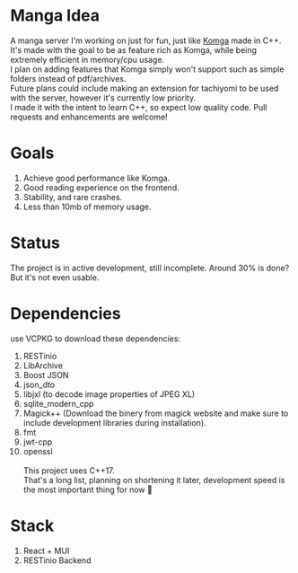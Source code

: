 # Manga Idea
A manga server I'm working on just for fun, just like [Komga](https://github.com/gotson/komga/) made in C++.\
It's made with the goal to be as feature rich as Komga, while being extremely efficient in memory/cpu usage.\
I plan on adding features that Komga simply won't support such as simple folders instead of pdf/archives.\
Future plans could include making an extension for tachiyomi to be used with the server, however it's currently low priority.\
I made it with the intent to learn C++, so expect low quality code. Pull requests and enhancements are welcome!

# Goals
1. Achieve good performance like Komga.
2. Good reading experience on the frontend.
3. Stability, and rare crashes.
4. Less than 10mb of memory usage.


# Status
The project is in active development, still incomplete.
Around 30% is done? But it's not even usable.

# Dependencies
use VCPKG to download these dependencies:
1. RESTinio
2. LibArchive
3. Boost JSON
4. json_dto
5. libjxl (to decode image properties of JPEG XL)
6. sqlite_modern_cpp
7. Magick++ (Download the binery from magick website and make sure to include development libraries during installation).
8. fmt
9. jwt-cpp
10. openssl\
\
This project uses C++17.\
That's a long list, planning on shortening it later, development speed is the most important thing for now 🤩

# Stack
1. React + MUI
2. RESTinio Backend
